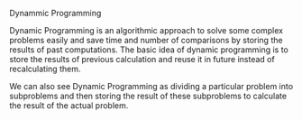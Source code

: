 Dynammic Programming 

Dynamic Programming is an algorithmic approach to solve some complex problems easily and save time and number of comparisons by storing the results of past computations. The basic idea of dynamic programming is to store the results of previous calculation and reuse it in future instead of recalculating them.

We can also see Dynamic Programming as dividing a particular problem into subproblems and then storing the result of these subproblems to calculate the result of the actual problem.


